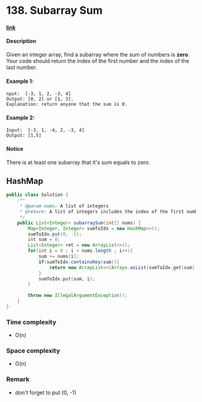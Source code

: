 # 138. Subarray Sum

#### [link](https://www.lintcode.com/problem/subarray-sum/description)

#### Description
Given an integer array, find a subarray where the sum of numbers is **zero**. Your code should return the index of the first number and the index of the last number.

#### Example 1:
```
nput:  [-3, 1, 2, -3, 4]
Output: [0, 2] or [1, 3].
Explanation: return anyone that the sum is 0.
```
#### Example 2:
```
Input:  [-3, 1, -4, 2, -3, 4]
Output: [1,5]	
```

#### Notice
There is at least one subarray that it's sum equals to zero.

## HashMap
```java
public class Solution {
    /**
     * @param nums: A list of integers
     * @return: A list of integers includes the index of the first number and the index of the last number
     */
    public List<Integer> subarraySum(int[] nums) {
        Map<Integer, Integer> sumToIdx = new HashMap<>();
        sumToIdx.put(0, -1);
        int sum = 0;
        List<Integer> ret = new ArrayList<>();
        for(int i = 0 ; i < nums.length ; i++){
            sum += nums[i];
            if(sumToIdx.containsKey(sum)){
                return new ArrayList<>(Arrays.asList(sumToIdx.get(sum) + 1, i));
            }
            sumToIdx.put(sum, i);
        }
        
        throw new IllegalArgumentException();
    }
}
```
### Time complexity
* O(n)
### Space complexity
* O(n)
### Remark
* don't forget to put (0, -1)